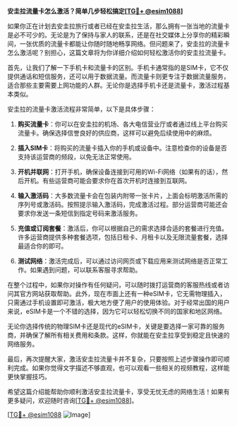 **安圭拉流量卡怎么激活？简单几步轻松搞定[[TG💪+ @esim1088](https://t.me/s/esim1088)]**

如果你正在计划去安圭拉旅行或者已经在安圭拉生活，那么拥有一张当地的流量卡是必不可少的。无论是为了保持与家人的联系，还是在社交媒体上分享你的精彩瞬间，一张优质的流量卡都能让你随时随地畅享网络。但问题来了，安圭拉的流量卡怎么激活呢？别担心，这篇文章将为你详细介绍如何轻松激活你的安圭拉流量卡。

首先，让我们了解一下手机卡和流量卡的区别。手机卡通常指的是SIM卡，它不仅提供通话和短信服务，还可以用于数据流量。而流量卡则更专注于数据流量服务，适合那些主要需要上网功能的人群。无论你是选择手机卡还是流量卡，激活过程基本类似。

安圭拉的流量卡激活流程非常简单，以下是具体步骤：

1. **购买流量卡**：你可以在安圭拉的机场、各大电信营业厅或者通过线上平台购买流量卡。确保选择信誉良好的供应商，这样可以避免后续使用中的麻烦。

2. **插入SIM卡**：将购买的流量卡插入你的手机或设备中。注意检查你的设备是否支持该运营商的频段，以免无法正常使用。

3. **开机并联网**：打开手机，确保设备连接到可用的Wi-Fi网络（如果有的话），然后开机。有些运营商可能会要求你在首次开机时连接到互联网。

4. **输入激活码**：大多数流量卡会在包装内附带一张卡片，上面会标明激活所需的序列号或激活码。按照提示输入激活码，完成激活过程。部分运营商可能还会要求你发送一条短信到指定号码来激活服务。

5. **充值或订阅套餐**：激活后，你可以根据自己的需求选择合适的套餐进行充值。许多运营商提供多种套餐选项，包括日租卡、月租卡以及无限流量套餐，选择最适合你的即可。

6. **测试网络**：激活完成后，可以通过访问网页或下载应用来测试网络是否正常工作。如果遇到问题，可以联系客服寻求帮助。

在整个过程中，如果你对操作有任何疑问，可以随时拨打运营商的客服热线或者访问其官方网站获取帮助。此外，现在市面上还有一种eSIM卡，它无需物理插入，只需通过手机设置即可激活，极大地方便了用户的使用体验。对于经常出国的用户来说，eSIM卡是一个不错的选择，因为它可以轻松切换不同的国家和地区网络。

无论你选择传统的物理SIM卡还是现代的eSIM卡，关键是要选择一家可靠的服务商，并确保了解所有相关费用和条款。这样，你就能在安圭拉享受到稳定且快速的网络服务。

最后，再次提醒大家，激活安圭拉流量卡并不复杂，只要按照上述步骤操作即可顺利完成。如果你觉得文字描述不够直观，也可以观看一些相关的视频教程，这样能更快掌握技巧。

希望这篇介绍能帮助你顺利激活安圭拉流量卡，享受无忧无虑的网络生活！如果有更多疑问，欢迎随时咨询[[TG💪+ @esim1088](https://t.me/s/esim1088)]。

[[TG💪+ @esim1088](https://t.me/s/esim1088) ![Image](https://i.postimg.cc/4NQfJmqS/Snipaste-2025-05-13-00-14-12.png)]